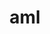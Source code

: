 ---
title: "aml"
layout: cache
categories: [package, develop]
meta: {"compilers": ["cce@=18.0.0", "gcc@=10.3.0", "gcc@=11.4.0", "gcc@=9.4.0", "oneapi@=2024.2.1"], "num_specs": 18, "num_specs_by_stack": {"e4s": 2, "e4s-cray-rhel": 2, "e4s-cray-sles": 2, "e4s-neoverse_v1": 2, "e4s-oneapi": 8, "e4s-power": 1, "root": 18}, "oss": ["rhel8", "sle_hpc15", "ubuntu20.04", "ubuntu22.04"], "platforms": ["linux"], "stacks": ["e4s", "e4s-cray-rhel", "e4s-cray-sles", "e4s-neoverse_v1", "e4s-oneapi", "e4s-power", "root"], "targets": ["neoverse_v1", "ppc64le", "x86_64_v3", "x86_64_v4"], "versions": ["0.2.1"]}
spec_details: [{"compiler": "gcc@=11.4.0", "hash": "2e6gqclkzopgbel4ecpdncnsu6uc524t", "os": "ubuntu22.04", "platform": "linux", "size": "-", "stacks": ["e4s", "root"], "target": "x86_64_v3", "variants": ["build_system=autotools", "~cuda", "~hip", "hip-platform=none", "+hwloc", "~level_zero", "~opencl"], "versions": ["0.2.1"]}, {"compiler": "oneapi@=2024.2.1", "hash": "2vl4gwb44twjosblbms7nua55vvobu2j", "os": "ubuntu22.04", "platform": "linux", "size": "-", "stacks": ["e4s-oneapi", "root"], "target": "x86_64_v3", "variants": ["build_system=autotools", "~cuda", "~hip", "hip-platform=none", "+hwloc", "+level_zero", "~opencl"], "versions": ["0.2.1"]}, {"compiler": "oneapi@=2024.2.1", "hash": "3xsveeyec674kawpn26kzy4a23kcfef4", "os": "ubuntu22.04", "platform": "linux", "size": "-", "stacks": ["root"], "target": "x86_64_v3", "variants": ["build_system=autotools", "~cuda", "~hip", "hip-platform=none", "+hwloc", "+level_zero", "~opencl"], "versions": ["0.2.1"]}, {"compiler": "gcc@=10.3.0", "hash": "4kzqnsbo56luxrytqnoqpldjjmueyxln", "os": "sle_hpc15", "platform": "linux", "size": "-", "stacks": ["e4s-cray-sles", "root"], "target": "x86_64_v4", "variants": ["build_system=autotools", "~cuda", "~hip", "hip-platform=none", "+hwloc", "~opencl", "~ze"], "versions": ["0.2.1"]}, {"compiler": "cce@=18.0.0", "hash": "4sbnxeobidmulg646cv4s73o7lwtmztr", "os": "rhel8", "platform": "linux", "size": "-", "stacks": ["e4s-cray-rhel", "root"], "target": "x86_64_v3", "variants": ["build_system=autotools", "~cuda", "~hip", "hip-platform=none", "+hwloc", "~level_zero", "~opencl"], "versions": ["0.2.1"]}, {"compiler": "oneapi@=2024.2.1", "hash": "4vfbzw3va3xfsywogia3yb7uwhtcx5uo", "os": "ubuntu22.04", "platform": "linux", "size": "-", "stacks": ["e4s-oneapi", "root"], "target": "x86_64_v3", "variants": ["build_system=autotools", "~cuda", "~hip", "hip-platform=none", "+hwloc", "+level_zero", "~opencl"], "versions": ["0.2.1"]}, {"compiler": "oneapi@=2024.2.1", "hash": "b3wfujesynm5flwvumybj2oasv2avsjc", "os": "ubuntu22.04", "platform": "linux", "size": "-", "stacks": ["e4s-oneapi", "root"], "target": "x86_64_v3", "variants": ["build_system=autotools", "~cuda", "~hip", "hip-platform=none", "+hwloc", "~level_zero", "~opencl"], "versions": ["0.2.1"]}, {"compiler": "gcc@=10.3.0", "hash": "di32e7usdssqejny3qvpetboq57nyiin", "os": "sle_hpc15", "platform": "linux", "size": "-", "stacks": ["e4s-cray-sles", "root"], "target": "x86_64_v4", "variants": ["build_system=autotools", "~cuda", "~hip", "hip-platform=none", "+hwloc", "~opencl", "~ze"], "versions": ["0.2.1"]}, {"compiler": "gcc@=9.4.0", "hash": "huanvk2kqfp2nmuafrb4xaz5w4snk5re", "os": "ubuntu20.04", "platform": "linux", "size": "-", "stacks": ["e4s-power", "root"], "target": "ppc64le", "variants": ["build_system=autotools", "~cuda", "~hip", "hip-platform=none", "+hwloc", "~level_zero", "~opencl"], "versions": ["0.2.1"]}, {"compiler": "cce@=18.0.0", "hash": "idodde3xtccn26h5sempwmvswxjtsouf", "os": "rhel8", "platform": "linux", "size": "-", "stacks": ["e4s-cray-rhel", "root"], "target": "x86_64_v3", "variants": ["build_system=autotools", "~cuda", "~hip", "hip-platform=none", "+hwloc", "~level_zero", "~opencl"], "versions": ["0.2.1"]}, {"compiler": "gcc@=11.4.0", "hash": "iyonyhcvjqojfhuyn6tyi72nnvd34zzx", "os": "ubuntu22.04", "platform": "linux", "size": "-", "stacks": ["e4s", "root"], "target": "x86_64_v3", "variants": ["build_system=autotools", "~cuda", "~hip", "hip-platform=none", "+hwloc", "~level_zero", "~opencl"], "versions": ["0.2.1"]}, {"compiler": "oneapi@=2024.2.1", "hash": "k2ku73e3r2y3wkvcqsoysmdcykczguk3", "os": "ubuntu22.04", "platform": "linux", "size": "-", "stacks": ["e4s-oneapi", "root"], "target": "x86_64_v3", "variants": ["build_system=autotools", "~cuda", "~hip", "hip-platform=none", "+hwloc", "+level_zero", "~opencl"], "versions": ["0.2.1"]}, {"compiler": "oneapi@=2024.2.1", "hash": "nj2thz3jiaobyttkfauobbybq4jzgfb3", "os": "ubuntu22.04", "platform": "linux", "size": "-", "stacks": ["e4s-oneapi", "root"], "target": "x86_64_v3", "variants": ["build_system=autotools", "~cuda", "~hip", "hip-platform=none", "+hwloc", "+level_zero", "~opencl"], "versions": ["0.2.1"]}, {"compiler": "oneapi@=2024.2.1", "hash": "p3ueu2le4p25tqw7iglhnjnyy4huppmd", "os": "ubuntu22.04", "platform": "linux", "size": "-", "stacks": ["e4s-oneapi", "root"], "target": "x86_64_v3", "variants": ["build_system=autotools", "~cuda", "~hip", "hip-platform=none", "+hwloc", "+level_zero", "~opencl"], "versions": ["0.2.1"]}, {"compiler": "oneapi@=2024.2.1", "hash": "phgxlgrh62lwcsw54icub2jr6gft3gde", "os": "ubuntu22.04", "platform": "linux", "size": "-", "stacks": ["e4s-oneapi", "root"], "target": "x86_64_v3", "variants": ["build_system=autotools", "~cuda", "~hip", "hip-platform=none", "+hwloc", "+level_zero", "~opencl"], "versions": ["0.2.1"]}, {"compiler": "gcc@=11.4.0", "hash": "v2ska7hkv3obhr4pjazbqskkaser3obn", "os": "ubuntu22.04", "platform": "linux", "size": "-", "stacks": ["e4s-neoverse_v1", "root"], "target": "neoverse_v1", "variants": ["build_system=autotools", "~cuda", "~hip", "hip-platform=none", "+hwloc", "~level_zero", "~opencl"], "versions": ["0.2.1"]}, {"compiler": "gcc@=11.4.0", "hash": "zd524gzxeest364fj5kwty3fnpks4fu2", "os": "ubuntu22.04", "platform": "linux", "size": "-", "stacks": ["e4s-neoverse_v1", "root"], "target": "neoverse_v1", "variants": ["build_system=autotools", "~cuda", "~hip", "hip-platform=none", "+hwloc", "~level_zero", "~opencl"], "versions": ["0.2.1"]}, {"compiler": "oneapi@=2024.2.1", "hash": "zlqfoyj6jwzjdndjjmxu2pdrztvt6ctq", "os": "ubuntu22.04", "platform": "linux", "size": "-", "stacks": ["e4s-oneapi", "root"], "target": "x86_64_v3", "variants": ["build_system=autotools", "~cuda", "~hip", "hip-platform=none", "+hwloc", "~level_zero", "~opencl"], "versions": ["0.2.1"]}]
---